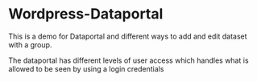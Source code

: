 # Wordpress-Dataportal
This is a demo for Dataportal and different ways to add and edit dataset with a group.

The dataportal has different levels of user access which handles what is allowed to be seen by using a login credentials
